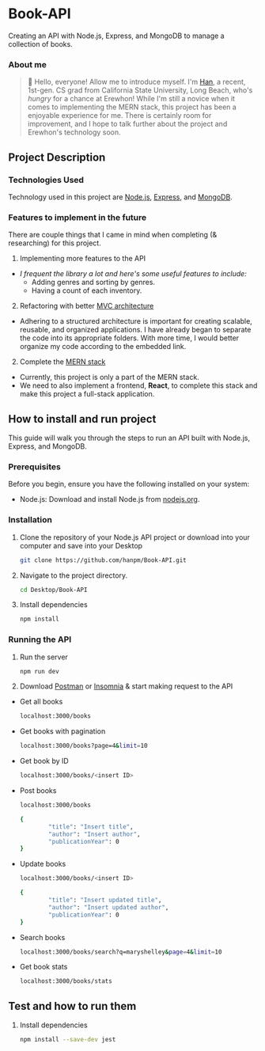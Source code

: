 # Book-API
Creating an API with Node.js, Express, and MongoDB to manage a collection of books. 

### About me
> 👋 Hello, everyone! Allow me to introduce myself. I'm [Han](https://www.linkedin.com/in/hmp36/), a recent, 1st-gen. CS grad from California State University, Long Beach, who's *hungry* for a chance at Erewhon! While I'm still a novice when it comes to implementing the MERN stack, this project has been a enjoyable experience for me. There is certainly room for improvement, and I hope to talk further about the project and Erewhon's technology soon.  

## Project Description 
### Technologies Used
Technology used in this project are [Node.js](https://nodejs.org/en/about), [Express](https://expressjs.com/), and [MongoDB](https://www.mongodb.com/). 

### Features to implement in the future
There are couple things that I came in mind when completing (& researching) for this project. 

1) Implementing more features to the API
- *I frequent the library a lot and here's some useful features to include:*
    - Adding genres and sorting by genres. 
    - Having a count of each inventory. 

2) Refactoring with better [MVC architecture](https://medium.com/@ansari028amaan/understanding-mvc-architecture-in-the-mern-stack-5cc083828298#:~:text=The%20MVC%20architecture%20provides%20a,a%20more%20efficient%20development%20process.)
- Adhering to a structured architecture is important for creating scalable, reusable, and organized applications. I have already began to separate the code into its appropriate folders. With more time, I would better organize my code according to the embedded link.

2) Complete the [MERN stack](https://www.mongodb.com/mern-stack)
- Currently, this project is only a part of the MERN stack. 
- We need to also implement a frontend, **React**, to complete this stack and make this project a full-stack application. 


## How to install and run project
This guide will walk you through the steps to run an API built with Node.js, Express, and MongoDB.

### Prerequisites

Before you begin, ensure you have the following installed on your system:

- Node.js: Download and install Node.js from [nodejs.org](https://nodejs.org/).

### Installation
1. Clone the repository of your Node.js API project or download into your computer and save into your Desktop
   ```bash
   git clone https://github.com/hanpm/Book-API.git

2. Navigate to the project directory.
    ```bash
    cd Desktop/Book-API

2. Install dependencies 
    ```bash
    npm install 

### Running the API 
1. Run the server 
    ```bash
    npm run dev 

2. Download [Postman](https://www.postman.com/downloads/) or [Insomnia](https://insomnia.rest/download) & start making request to the API
- Get all books 
    ```bash
    localhost:3000/books

- Get books with pagination 
    ```bash
    localhost:3000/books?page=4&limit=10

- Get book by ID
    ```bash
    localhost:3000/books/<insert ID>

- Post books 
    ```bash
    localhost:3000/books
 
    {
			"title": "Insert title",
			"author": "Insert author",
			"publicationYear": 0
    }

- Update books
    ```bash
    localhost:3000/books/<insert ID>
    
    {
			"title": "Insert updated title",
			"author": "Insert updated author",
			"publicationYear": 0
    }

- Search books
    ```bash
    localhost:3000/books/search?q=maryshelley&page=4&limit=10

- Get book stats
    ```bash
    localhost:3000/books/stats

## Test and how to run them
1. Install dependencies
    ```bash
    npm install --save-dev jest